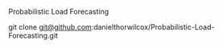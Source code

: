 Probabilistic Load Forecasting

git clone git@github.com:danielthorwilcox/Probabilistic-Load-Forecasting.git
